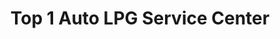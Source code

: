 ---
title: "Top 1 Auto LPG Service Center"
url: /taytay/top-1-auto-lpg-service-center/
shop: Autowerkstatt
---